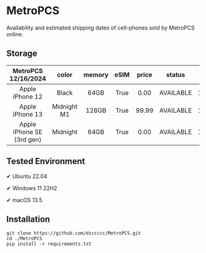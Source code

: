 # MetroPCS
Availability and estimated shipping dates of cell-phones sold by MetroPCS online.
## Storage
|MetroPCS 12/16/2024|color|memory|eSIM|price|status|shipping from|shipping to|
|:--:|:--:|:--:|:--:|:--:|:--:|:--:|:--:|
|Apple iPhone 12|Black|64GB|True|0.00|AVAILABLE|12/16/2024|12/19/2024|
|Apple iPhone 13|Midnight M1|128GB|True|99.99|AVAILABLE|12/16/2024|12/19/2024|
|Apple iPhone SE (3rd gen)|Midnight|64GB|True|0.00|AVAILABLE|12/16/2024|12/19/2024|

## Tested Environment
✔ Ubuntu 22.04

✔ Windows 11 22H2

✔ macOS 13.5
## Installation
```
git clone https://github.com/dsccccc/MetroPCS.git
cd ./MetroPCS
pip install -r requirements.txt
```
